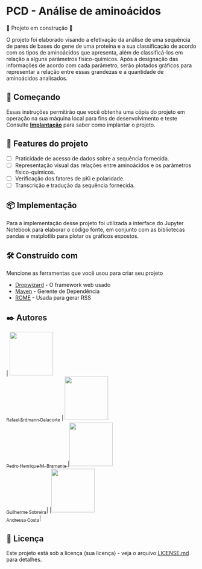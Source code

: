 # PCD - Análise de aminoácidos

:construction: Projeto em construção :construction:

O projeto foi elaborado visando a efetivação da análise de uma sequência de pares de bases do gene de uma proteína e a sua classificação de acordo com os tipos de aminoácidos que apresenta, além de classificá-los em relação a alguns parâmetros fisico-químicos. Após a designação das informações de acordo com cada parâmetro, serão plotados gráficos para representar a relação entre essas grandezas e a quantidade de aminoácidos analisados.

## 🚀 Começando

Essas instruções permitirão que você obtenha uma cópia do projeto em operação na sua máquina local para fins de desenvolvimento e teste
Consulte **[Implantação](#-implanta%C3%A7%C3%A3o)** para saber como implantar o projeto.

## 🔨 Features do projeto

- [ ] Praticidade de acesso de dados sobre a sequência fornecida.
- [ ] Representação visual das relações entre aminoácidos e os parâmetros físico-químicos.
- [ ] Verificação dos fatores de pKi e polaridade.
- [ ] Transcrição e tradução da sequência fornecida.
      
## 📦 Implementação

Para a implementação desse projeto foi utilizada a interface do Jupyter Notebook para elaborar o código fonte, em conjunto com as bibliotecas pandas e matplotlib para plotar os gráficos expostos. 

## 🛠️ Construído com

Mencione as ferramentas que você usou para criar seu projeto

* [Dropwizard](http://www.dropwizard.io/1.0.2/docs/) - O framework web usado
* [Maven](https://maven.apache.org/) - Gerente de Dependência
* [ROME](https://rometools.github.io/rome/) - Usada para gerar RSS

## ✒️ Autores

| [<img loading="lazy" src="https://avatars.githubusercontent.com/u/37356058?v=4" width=115><br><sub>Rafael Erdmann Dalacorte</sub>](https://github.com/erdmann-ilum) |  [<img loading="lazy" src="https://avatars.githubusercontent.com/u/30351153?v=4" width=115><br><sub>Pedro Henrique M. Bramante </sub>](https://github.com/PedroBramante)
|[<img loading="lazy" src="https://avatars.githubusercontent.com/u/8989346?v=4" width=115><br><sub>Guilherme Sobreira</sub>](https://github.com/Guilherme-Sobreira)|
|[<img loading="lazy" src="https://avatars.githubusercontent.com/u/8989346?v=4" width=115><br><sub>Andressa Costa</sub>](https://github.com/AndressaCoast)|


## 📄 Licença

Este projeto está sob a licença (sua licença) - veja o arquivo [LICENSE.md](https://github.com/usuario/projeto/licenca) para detalhes.
